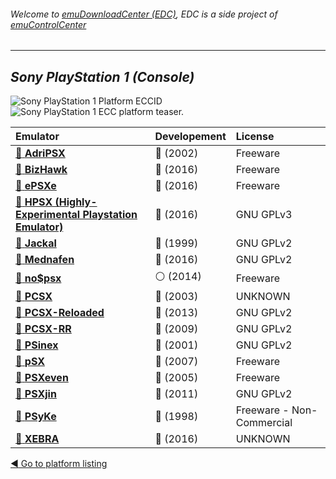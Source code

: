 ###### Welcome to [emuDownloadCenter (EDC)](https://github.com/PhoenixInteractiveNL/emuDownloadCenter/wiki/), EDC is a side project of [emuControlCenter](https://github.com/PhoenixInteractiveNL/emuControlCenter/wiki/)
***
## _Sony PlayStation 1 (Console)_
![](https://raw.githubusercontent.com/wiki/PhoenixInteractiveNL/emuDownloadCenter/images_platform/ecc_ps1_cell.png "Sony PlayStation 1 Platform ECCID")
![](https://raw.githubusercontent.com/wiki/PhoenixInteractiveNL/emuDownloadCenter/images_platform/ecc_ps1_teaser.png "Sony PlayStation 1 ECC platform teaser.")

| Emulator | Developement | License |
|:---------|:-------------|:--------|
| [:file_folder: **AdriPSX**](https://github.com/PhoenixInteractiveNL/emuDownloadCenter/wiki/Emulator-adripsx#menu) | :red_circle: (2002) | Freeware |
| [:file_folder: **BizHawk**](https://github.com/PhoenixInteractiveNL/emuDownloadCenter/wiki/Emulator-bizhawk#menu) | :large_blue_circle: (2016) | Freeware |
| [:file_folder: **ePSXe**](https://github.com/PhoenixInteractiveNL/emuDownloadCenter/wiki/Emulator-epsxe#menu) | :large_blue_circle: (2016) | Freeware |
| [:file_folder: **HPSX (Highly-Experimental Playstation Emulator)**](https://github.com/PhoenixInteractiveNL/emuDownloadCenter/wiki/Emulator-hpsx64#menu) | :large_blue_circle: (2016) | GNU GPLv3 |
| [:file_folder: **Jackal**](https://github.com/PhoenixInteractiveNL/emuDownloadCenter/wiki/Emulator-jackal#menu) | :red_circle: (1999) | GNU GPLv2 |
| [:file_folder: **Mednafen**](https://github.com/PhoenixInteractiveNL/emuDownloadCenter/wiki/Emulator-mednafen#menu) | :large_blue_circle: (2016) | GNU GPLv2 |
| [:file_folder: **no$psx**](https://github.com/PhoenixInteractiveNL/emuDownloadCenter/wiki/Emulator-nopsx#menu) | :white_circle: (2014) | Freeware |
| [:file_folder: **PCSX**](https://github.com/PhoenixInteractiveNL/emuDownloadCenter/wiki/Emulator-pcsx#menu) | :red_circle: (2003) | UNKNOWN |
| [:file_folder: **PCSX-Reloaded**](https://github.com/PhoenixInteractiveNL/emuDownloadCenter/wiki/Emulator-pcsxr#menu) | :red_circle: (2013) | GNU GPLv2 |
| [:file_folder: **PCSX-RR**](https://github.com/PhoenixInteractiveNL/emuDownloadCenter/wiki/Emulator-pcsxrr#menu) | :red_circle: (2009) | GNU GPLv2 |
| [:file_folder: **PSinex**](https://github.com/PhoenixInteractiveNL/emuDownloadCenter/wiki/Emulator-psinex#menu) | :red_circle: (2001) | GNU GPLv2 |
| [:file_folder: **pSX**](https://github.com/PhoenixInteractiveNL/emuDownloadCenter/wiki/Emulator-psx#menu) | :red_circle: (2007) | Freeware |
| [:file_folder: **PSXeven**](https://github.com/PhoenixInteractiveNL/emuDownloadCenter/wiki/Emulator-psxeven#menu) | :red_circle: (2005) | Freeware |
| [:file_folder: **PSXjin**](https://github.com/PhoenixInteractiveNL/emuDownloadCenter/wiki/Emulator-psxjin#menu) | :red_circle: (2011) | GNU GPLv2 |
| [:file_folder: **PSyKe**](https://github.com/PhoenixInteractiveNL/emuDownloadCenter/wiki/Emulator-psyke#menu) | :red_circle: (1998) | Freeware - Non-Commercial |
| [:file_folder: **XEBRA**](https://github.com/PhoenixInteractiveNL/emuDownloadCenter/wiki/Emulator-xebra#menu) | :large_blue_circle: (2016) | UNKNOWN |

[:arrow_backward: Go to platform listing](https://github.com/PhoenixInteractiveNL/emuDownloadCenter/wiki/EDC-Platform-List)
